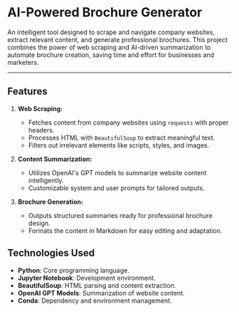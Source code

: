 # AI-Powered Brochure Generator

An intelligent tool designed to scrape and navigate company websites, extract relevant content, and generate professional brochures. This project combines the power of web scraping and AI-driven summarization to automate brochure creation, saving time and effort for businesses and marketers.

---

## Features

1. **Web Scraping:**
   - Fetches content from company websites using `requests` with proper headers.
   - Processes HTML with `BeautifulSoup` to extract meaningful text.
   - Filters out irrelevant elements like scripts, styles, and images.

2. **Content Summarization:**
   - Utilizes OpenAI's GPT models to summarize website content intelligently.
   - Customizable system and user prompts for tailored outputs.

3. **Brochure Generation:**
   - Outputs structured summaries ready for professional brochure design.
   - Formats the content in Markdown for easy editing and adaptation.


## Technologies Used
- **Python**: Core programming language.
- **Jupyter Notebook**: Development environment.
- **BeautifulSoup**: HTML parsing and content extraction.
- **OpenAI GPT Models**: Summarization of website content.
- **Conda**: Dependency and environment management.